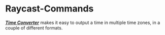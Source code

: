 # Raycast-Commands
***[Time Converter](time-converter/)*** makes it easy to output a time in multiple time zones, in a couple of different formats.
